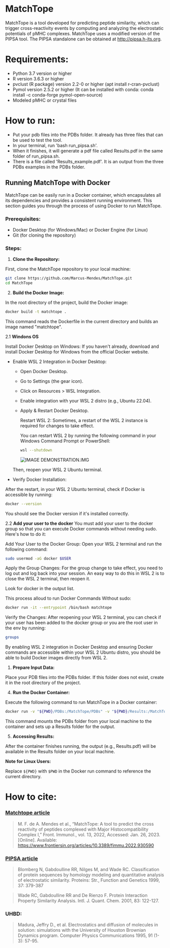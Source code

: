 # MatchTope
MatchTope is a tool developed for predicting peptide similarity, which can trigger cross-reactivity events by computing and analyzing the electrostatic potentials of pMHC complexes. MatchTope uses a modified version of the PIPSA tool. The PIPSA standalone can be obtained at http://pipsa.h-its.org.

# Requirements:
- Python 3.7 version or higher
- R version 3.6.3 or higher
- pvclust (R package) version 2.2-0 or higher (apt install r-cran-pvclust)
- Pymol version 2.5.2 or higher (It can be installed with conda: conda install -c conda-forge pymol-open-source)
- Modeled pMHC or crystal files

# How to run:
- Put your pdb files into the PDBs folder. It already has three files that can be used to test the tool.
- In your terminal, run 'bash run_pipsa.sh'.
- When it finishes, it will generate a pdf file called Results.pdf in the same folder of run_pipsa.sh.
- There is a file called 'Results_example.pdf'. It is an output from the three PDBs examples in the PDBs folder.

## Running MatchTope with Docker

MatchTope can be easily run in a Docker container, which encapsulates all its dependencies and provides a consistent running environment. This section guides you through the process of using Docker to run MatchTope.

### Prerequisites:

- Docker Desktop (for Windows/Mac) or Docker Engine (for Linux)
- Git (for cloning the repository)

### Steps:

1. **Clone the Repository:**

First, clone the MatchTope repository to your local machine:

```bash
git clone https://github.com/Marcus-Mendes/MatchTope.git
cd MatchTope
```

2. **Build the Docker Image:**

In the root directory of the project, build the Docker image:

```bash
docker build -t matchtope .
```

This command reads the Dockerfile in the current directory and builds an image named "matchtope".

2.1 **Windons OS**

Install Docker Desktop on Windows: If you haven't already, download and install Docker Desktop for Windows from the official Docker website.

* Enable WSL 2 Integration in Docker Desktop:
  * Open Docker Desktop.
  * Go to Settings (the gear icon).
  * Click on Resources > WSL Integration.
  * Enable integration with your WSL 2 distro (e.g., Ubuntu 22.04).
  
  * Apply & Restart Docker Desktop.
        
    Restart WSL 2: Sometimes, a restart of the WSL 2 instance is required for changes to take effect. 

    You can restart WSL 2 by running the following command in your Windows Command Prompt or PowerShell:

    ```bash
    wsl --shutdown
    ```
    
    ![IMAGE DEMONSTRATION.IMG]()

  Then, reopen your WSL 2 Ubuntu terminal.
  


* Verify Docker Installation:

After the restart, in your WSL 2 Ubuntu terminal, check if Docker is accessible by running:

```bash
docker --version
```
You should see the Docker version if it's installed correctly.

2.2 **Add your user to the docker**
You must add your user to the docker group so that you can execute Docker commands without needing sudo. Here's how to do it:

Add Your User to the Docker Group:
Open your WSL 2 terminal and run the following command:

```bash
sudo usermod -aG docker $USER
```

Apply the Group Changes:
For the group change to take effect, you need to log out and log back into your session. An easy way to do this in WSL 2 is to close the WSL 2 terminal, then reopen it.

Look for docker in the output list.

This process alloud to run Docker Commands Without sudo:

```bash
docker run -it --entrypoint /bin/bash matchtope
```

Verify the Changes:
After reopening your WSL 2 terminal, you can check if your user has been added to the docker group or you are the root user in the env by running:

```bash
groups
```

By enabling WSL 2 integration in Docker Desktop and ensuring Docker commands are accessible within your WSL 2 Ubuntu distro, you should be able to build Docker images directly from WSL 2.

1. **Prepare Input Data:**

Place your PDB files into the PDBs folder. If this folder does not exist, create it in the root directory of the project.

4. **Run the Docker Container:**

Execute the following command to run MatchTope in a Docker container:

```bash
docker run -v "${PWD}/PDBs:/MatchTope/PDBs" -v "${PWD}/Results:/MatchTope/Results" matchtope
```

This command mounts the PDBs folder from your local machine to the container and sets up a Results folder for the output.

5. **Accessing Results:**

After the container finishes running, the output (e.g., Results.pdf) will be available in the Results folder on your local machine.

**Note for Linux Users:**

Replace `${PWD}` with `$PWD` in the Docker run command to reference the current directory.


# How to cite:

### [Matchtope article](https://doi.org/10.3389/fimmu.2022.930590)
> M. F. de A. Mendes et al., “MatchTope: A tool to predict the cross reactivity of peptides complexed with Major Histocompatibility Complex I,” Front. Immunol., vol. 13, 2022, Accessed: Jan. 26, 2023. [Online]. Available: https://www.frontiersin.org/articles/10.3389/fimmu.2022.930590


### [PIPSA article](https://projects.h-its.org/mcmsoft/pipsa/4.0.2/references.html)
> Blomberg N, Gabdoulline RR, Nilges M, and Wade RC. Classification of protein sequences by homology modeling and quantitative analysis of electrostatic similarity. Proteins: Str., Function and Genetics 1999, 37: 379-387

> Wade RC, Gabdoulline RR and De Rienzo F. Protein Interaction Property Similarity Analysis. Intl. J. Quant. Chem. 2001, 83: 122-127.

### UHBD:
> Madura, Jeffry D., et al. Electrostatics and diffusion of molecules in solution: simulations with the University of Houston Brownian Dynamics program. Computer Physics Communications 1995, 91 (1-3): 57-95.